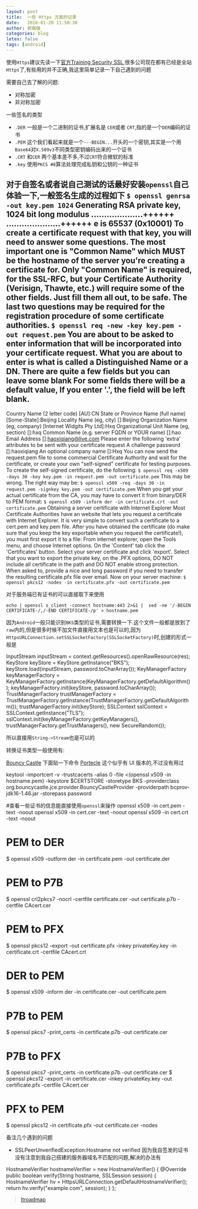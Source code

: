 ```yaml
---
layout: post
title:  一些 Https 方面的记录
date:   2016-01-20 11:50:30
author: 郝锡强
categories: blog
letex: false
tags: [android]
---
```

使用`Https`建议先读一下[官方Training Security SSL](https://developer.android.com/intl/zh-cn/training/articles/security-ssl.html),很多公司现在都有已经是全站`Https`了,有些用的并不正确,我这里简单记录一下自己遇到的问题

<!-- more -->
需要自己去了解的问题:

* 对称加密
* 非对称加密

一些签名的类型

* `.DER` 一般是一个二进制的证书,扩展名是 `CER`或者 `CRT`,指的是一个`DER`编码的证书 
* `.PEM` 这个我们看起来就是一个`---BEGIN...`开头的一个密钥,其实是一个用 `Base64`对`X.509v3`不同类型密钥编码出来的一个证书 
* `.CRT` 和`CER` 两个基本差不多,不过`CRT`符合微软的标准
* `.key` 使用`PKCS #8`算法处理完成私钥和公钥的一种证书

对于自签名或者说自己测试的话最好安装`openssl`自己体验一下,一般签名生成的过程如下
`$ openssl genrsa -out key.pem 1024`
Generating RSA private key, 1024 bit long modulus
....................++++++
.....................++++++
e is 65537 (0x10001)
To create a certificate request with that key, you will need to answer some questions. The most important one is "Common Name" which MUST be the hostname of the server you're creating a certificate for. Only "Common Name" is required, for the SSL-RFC, but your Certificate Authority (Verisign, Thawte, etc.) will require some of the other fields. Just fill them all out, to be safe. The last two questions may be required for the registration procedure of some certificate authorities.
`$ openssl req -new -key key.pem -out request.pem`
You are about to be asked to enter information that will be incorporated
into your certificate request.
What you are about to enter is what is called a Distinguished Name or a DN.
There are quite a few fields but you can leave some blank
For some fields there will be a default value,
If you enter '.', the field will be left blank.
-----
Country Name (2 letter code) [AU]:CN
State or Province Name (full name) [Some-State]:Beijing
Locality Name (eg, city) []:Beijing
Organization Name (eg, company) [Internet Widgits Pty Ltd]:Hxq
Organizational Unit Name (eg, section) []:hxq
Common Name (e.g. server FQDN or YOUR name) []:hao
Email Address []:haoxiqiang@live.com
Please enter the following 'extra' attributes
to be sent with your certificate request
A challenge password []:haoxiqiang
An optional company name []:Hxq
You can now send the request.pem file to some commercial Certificate Authority and wait for the certificate, or create your own "self-signed" certificate for testing purposes.
To create the self-signed certificate, do the following:
`$ openssl req -x509 -days 30 -key key.pem -in request.pem -out certificate.pem`
This may be wrong. The right way may be:
`$ openssl x509 -req -days 30 -in request.pem -signkey key.pem -out certificate.pem`
When you get your actual certificate from the CA, you may have to convert it from binary/DER to PEM format:
`$ openssl x509 -inform der -in certificate.crt -out certificate.pem`
Obtaining a server certificate with Internet Explorer
Most Certificate Authorities have an website that lets you request a certificate with Internet Explorer. It is very simple to convert such a certificate to a cert.pem and key.pem file. After you have obtained the certificate (do make sure that you keep the key exportable when you request the certificate!), you must first export it to a file:
From internet explorer, open the Tools menu, and choose Internet options. On the 'Content' tab click the 'Certificates' button. Select your server certificate and click 'export'.
Select that you want to export the private key, on the .PFX options, DO NOT include all certificate in the path and DO NOT enable strong protection. When asked to, provide a nice and long password if you need to transfer the resulting certificate.pfx file over email.
Now on your server machine:
`$ openssl pkcs12 -nodes -in certificate.pfx -out certificate.pem `
	

 对于服务端已有证书的可以直接取下来使用
 
`echo | openssl s_client -connect hostname:443 2>&1 |  sed -ne '/-BEGIN CERTIFICATE-/,/-END CERTIFICATE-/p' > hostname.pem`

因为`Android`一般只能识别`BKS`类型的证书,需要转换一下.这个文件一般都是放到了 `raw`内的,但是很多时候不加文件直接用文本也是可以的,因为`HttpsURLConnection.setSSLSocketFactory(SSLSocketFactory)`时,创建的形式一般是

InputStream inputStream = context.getResources().openRawResource(res);
KeyStore keyStore = KeyStore.getInstance("BKS");
keyStore.load(inputStream, password.toCharArray());
KeyManagerFactory keyManagerFactory = KeyManagerFactory.getInstance(KeyManagerFactory.getDefaultAlgorithm());
keyManagerFactory.init(keyStore, password.toCharArray());
TrustManagerFactory trustManagerFactory = TrustManagerFactory.getInstance(TrustManagerFactory.getDefaultAlgorithm());
trustManagerFactory.init(keyStore);
SSLContext sslContext = SSLContext.getInstance("TLS");
sslContext.init(keyManagerFactory.getKeyManagers(), trustManagerFactory.getTrustManagers(), new SecureRandom());

所以直接用`String->Stream`也是可以的

转换证书类型一般使用有:

[Bouncy Castle](http://www.bouncycastle.org/java.html) 下面贴一下命令
[Portecle](http://sourceforge.net/projects/portecle/) 这个似乎有 UI 版本的,不过没有用过

keytool -importcert -v 
 -trustcacerts 
 -alias 0 
 -file <(openssl x509 -in hostname.pem) 
 -keystore $CERTSTORE -storetype BKS 
 -providerclass org.bouncycastle.jce.provider.BouncyCastleProvider 
 -providerpath bcprov-jdk16-1.46.jar 
 -storepass password

 
#查看一些证书的信息能直接使用`openssl`来操作
openssl x509 -in cert.pem -text -noout
openssl x509 -in cert.cer -text -noout
openssl x509 -in cert.crt -text -noout

# PEM to DER
$ openssl x509 -outform der -in certificate.pem -out certificate.der
# PEM to P7B
$ openssl crl2pkcs7 -nocrl -certfile certificate.cer -out certificate.p7b -certfile CAcert.cer
# PEM to PFX
$ openssl pkcs12 -export -out certificate.pfx -inkey privateKey.key -in certificate.crt -certfile CAcert.crt
# DER to PEM
$ openssl x509 -inform der -in certificate.cer -out certificate.pem
# P7B to PEM
$ openssl pkcs7 -print_certs -in certificate.p7b -out certificate.cer
# P7B to PFX
$ openssl pkcs7 -print_certs -in certificate.p7b -out certificate.cer
$ openssl pkcs12 -export -in certificate.cer -inkey privateKey.key -out certificate.pfx -certfile CAcert.cer
# PFX to PEM
$ openssl pkcs12 -in certificate.pfx -out certificate.cer -nodes


备注几个遇到的问题

* SSLPeerUnverifiedException:Hostname not verified 因为我自签发的证书没有注意到我自己搭建的服务器域名不匹配的问题,解决的办法有

HostnameVerifier hostnameVerifier = new HostnameVerifier() {
    @Override
    public boolean verify(String hostname, SSLSession session) {
        HostnameVerifier hv =
            HttpsURLConnection.getDefaultHostnameVerifier();
        return hv.verify("example.com", session);
    }
};

>[Itroadmap](http://itroadmap.sinaapp.com/2015/12/07/fail-javax-net-ssl-sslpeerunverifiedexceptionhostname-not-verified/)
